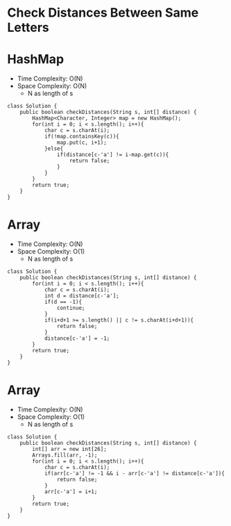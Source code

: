 # Check Distances Between Same Letters

# HashMap

- Time Complexity: O(N)
- Space Complexity: O(N)
  - N as length of s

```
class Solution {
    public boolean checkDistances(String s, int[] distance) {
        HashMap<Character, Integer> map = new HashMap();
        for(int i = 0; i < s.length(); i++){
            char c = s.charAt(i);
            if(!map.containsKey(c)){
                map.put(c, i+1);
            }else{
                if(distance[c-'a'] != i-map.get(c)){
                    return false;
                }
            }
        }
        return true;
    }
}
```

# Array

- Time Complexity: O(N)
- Space Complexity: O(1)
  - N as length of s

```
class Solution {
    public boolean checkDistances(String s, int[] distance) {
        for(int i = 0; i < s.length(); i++){
            char c = s.charAt(i);
            int d = distance[c-'a'];
            if(d == -1){
                continue;
            }
            if(i+d+1 >= s.length() || c != s.charAt(i+d+1)){
                return false;
            }
            distance[c-'a'] = -1;
        }
        return true;
    }
}
```

# Array

- Time Complexity: O(N)
- Space Complexity: O(1)
  - N as length of s

```
class Solution {
    public boolean checkDistances(String s, int[] distance) {
        int[] arr = new int[26];
        Arrays.fill(arr, -1);
        for(int i = 0; i < s.length(); i++){
            char c = s.charAt(i);
            if(arr[c-'a'] != -1 && i - arr[c-'a'] != distance[c-'a']){
                return false;
            }
            arr[c-'a'] = i+1;
        }
        return true;
    }
}
```
